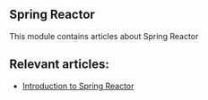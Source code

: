 ## Spring Reactor

This module contains articles about Spring Reactor

## Relevant articles:

- [Introduction to Spring Reactor](http://www.baeldung.com/spring-reactor)
